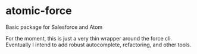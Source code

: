 # atomic-force
Basic package for Salesforce and Atom

For the moment, this is just a very thin wrapper around the force cli. Eventually I intend to add robust autocomplete, refactoring, and other tools.